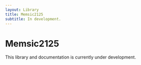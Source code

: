 ```yaml
---
layout: Library
title: Memsic2125
subtitle: In development.
---
```


# Memsic2125

This library and documentation is currently under development.